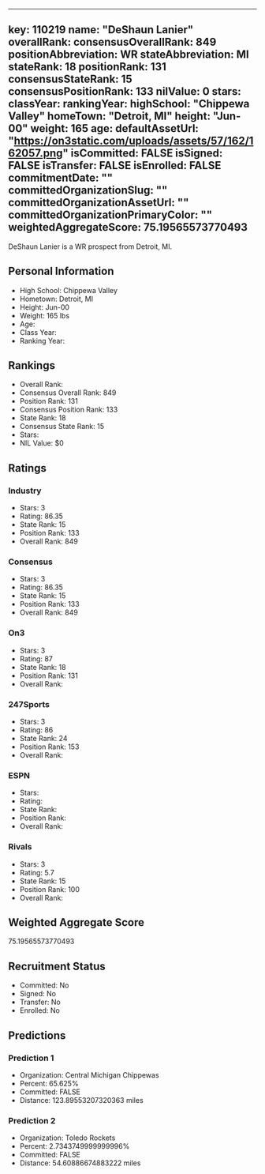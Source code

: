 ---
  key: 110219
  name: "DeShaun Lanier"
  overallRank: 
  consensusOverallRank: 849
  positionAbbreviation: WR
  stateAbbreviation: MI
  stateRank: 18
  positionRank: 131
  consensusStateRank: 15
  consensusPositionRank: 133
  nilValue: 0
  stars: 
  classYear: 
  rankingYear: 
  highSchool: "Chippewa Valley"
  homeTown: "Detroit, MI"
  height: "Jun-00"
  weight: 165
  age: 
  defaultAssetUrl: "https://on3static.com/uploads/assets/57/162/162057.png"
  isCommitted: FALSE
  isSigned: FALSE
  isTransfer: FALSE
  isEnrolled: FALSE
  commitmentDate: ""
  committedOrganizationSlug: ""
  committedOrganizationAssetUrl: ""
  committedOrganizationPrimaryColor: ""
  weightedAggregateScore: 75.19565573770493
  ---
  
  DeShaun Lanier is a WR prospect from Detroit, MI.
  
  ## Personal Information
  - High School: Chippewa Valley
  - Hometown: Detroit, MI
  - Height: Jun-00
  - Weight: 165 lbs
  - Age: 
  - Class Year: 
  - Ranking Year: 
  
  ## Rankings
  - Overall Rank: 
  - Consensus Overall Rank: 849
  - Position Rank: 131
  - Consensus Position Rank: 133
  - State Rank: 18
  - Consensus State Rank: 15
  - Stars: 
  - NIL Value: $0
  
  ## Ratings
  
  ### Industry
  - Stars: 3
  - Rating: 86.35
  - State Rank: 15
  - Position Rank: 133
  - Overall Rank: 849
  
  ### Consensus
  - Stars: 3
  - Rating: 86.35
  - State Rank: 15
  - Position Rank: 133
  - Overall Rank: 849
  
  ### On3
  - Stars: 3
  - Rating: 87
  - State Rank: 18
  - Position Rank: 131
  - Overall Rank: 
  
  ### 247Sports
  - Stars: 3
  - Rating: 86
  - State Rank: 24
  - Position Rank: 153
  - Overall Rank: 
  
  ### ESPN
  - Stars: 
  - Rating: 
  - State Rank: 
  - Position Rank: 
  - Overall Rank: 
  
  ### Rivals
  - Stars: 3
  - Rating: 5.7
  - State Rank: 15
  - Position Rank: 100
  - Overall Rank: 
  
  ## Weighted Aggregate Score
  75.19565573770493
  
  ## Recruitment Status
  - Committed: No
  - Signed: No
  - Transfer: No
  - Enrolled: No
  
  
  
  ## Predictions
  
  ### Prediction 1
  - Organization: Central Michigan Chippewas
  - Percent: 65.625%
  - Committed: FALSE
  - Distance: 123.89553207320363 miles
  
  ### Prediction 2
  - Organization: Toledo Rockets
  - Percent: 2.7343749999999996%
  - Committed: FALSE
  - Distance: 54.60886674883222 miles
  